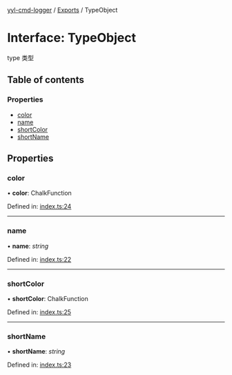 [yyl-cmd-logger](../README.md) / [Exports](../modules.md) / TypeObject

# Interface: TypeObject

type 类型

## Table of contents

### Properties

- [color](typeobject.md#color)
- [name](typeobject.md#name)
- [shortColor](typeobject.md#shortcolor)
- [shortName](typeobject.md#shortname)

## Properties

### color

• **color**: ChalkFunction

Defined in: [index.ts:24](https://github.com/jackness1208/yyl-cmd-logger/blob/a173a3f/src/index.ts#L24)

___

### name

• **name**: *string*

Defined in: [index.ts:22](https://github.com/jackness1208/yyl-cmd-logger/blob/a173a3f/src/index.ts#L22)

___

### shortColor

• **shortColor**: ChalkFunction

Defined in: [index.ts:25](https://github.com/jackness1208/yyl-cmd-logger/blob/a173a3f/src/index.ts#L25)

___

### shortName

• **shortName**: *string*

Defined in: [index.ts:23](https://github.com/jackness1208/yyl-cmd-logger/blob/a173a3f/src/index.ts#L23)

